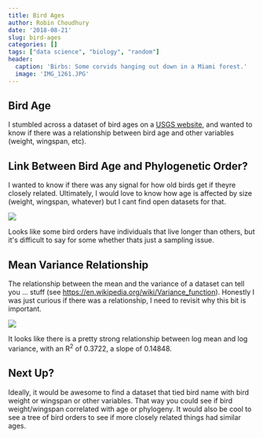```yaml
---
title: Bird Ages
author: Robin Choudhury
date: '2018-08-21'
slug: bird-ages
categories: []
tags: ["data science", "biology", "random"]
header:
  caption: 'Birbs: Some corvids hanging out down in a Miami forest.'
  image: 'IMG_1261.JPG'
---
```


## Bird Age

I stumbled across a dataset of bird ages on a [USGS website](https://www.pwrc.usgs.gov/bbl/longevity/longevity_main.cfm), and wanted to know if there was a relationship between bird age and other variables (weight, wingspan, etc).

## Link Between Bird Age and Phylogenetic Order?

I wanted to know if there was any signal for how old birds get if theyre closely related. Ultimately, I would love to know how age is affected by size (weight, wingspan, whatever) but I cant find open datasets for that.

![](/img/img_bird_age/joy_plot.png)

Looks like some bird orders have individuals that live longer than others, but it's difficult to say for some whether thats just a sampling issue.

## Mean Variance Relationship

The relationship between the mean and the variance of a dataset can tell you ... stuff (see https://en.wikipedia.org/wiki/Variance_function). Honestly I was just curious if there was a relationship, I need to revisit why this bit is important.

![](/img/img_bird_age/mean_variance.png)

It looks like there is a pretty strong relationship between log mean and log variance, with an R<sup>2</sup> of 0.3722, a slope of 0.14848. 

## Next Up?

Ideally, it would be awesome to find a dataset that tied bird name with bird weight or wingspan or other variables. That way you could see if bird weight/wingspan correlated with age or phylogeny. It would also be cool to see a tree of bird orders to see if more closely related things had similar ages.
